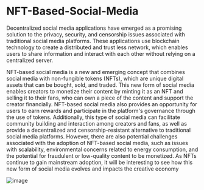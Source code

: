 # NFT-Based-Social-Media
Decentralized social media applications have emerged as a promising solution to the privacy, security, and censorship issues associated with traditional social media platforms. These applications use blockchain technology to create a distributed and trust less network, which enables users to share information and interact with each other without relying on a centralized server.

NFT-based social media is a new and emerging concept that combines social media with non-fungible tokens (NFTs), which are unique digital assets that can be bought, sold, and traded. This new form of social media enables creators to monetize their content by minting it as an NFT and selling it to their fans, who can own a piece of the content and support the creator financially. NFT-based social media also provides an opportunity for users to earn rewards and participate in the platform's governance through the use of tokens. Additionally, this type of social media can facilitate community building and interaction among creators and fans, as well as provide a decentralized and censorship-resistant alternative to traditional social media platforms. However, there are also potential challenges associated with the adoption of NFT-based social media, such as issues with scalability, environmental concerns related to energy consumption, and the potential for fraudulent or low-quality content to be monetized. As NFTs continue to gain mainstream adoption, it will be interesting to see how this new form of social media evolves and impacts the creative economy

![image](https://user-images.githubusercontent.com/89120848/232326723-707cffab-1291-4a26-a6b2-7c98f1df0ec3.png)

